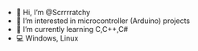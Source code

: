 - 👋 Hi, I’m @Scrrrratchy
- 👀 I’m interested in microcontroller (Arduino) projects
- 🌱 I’m currently learning C,C++,C#
- 💻 Windows, Linux
